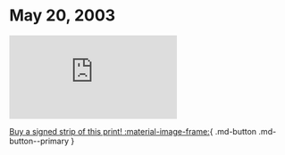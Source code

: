 # May 20, 2003

![](https://www.achewood.com/comic.php?date=05202003)

[Buy a signed strip of this print! :material-image-frame:](https://achewood-holiday-pop-up.myshopify.com/products/strip#05202003){ .md-button .md-button--primary }

